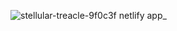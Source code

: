 
![stellular-treacle-9f0c3f netlify app_](https://github.com/dev-sabbir194/GeometryGenius/assets/121635899/45b9968d-f72a-47fd-8871-b160a2193226)
